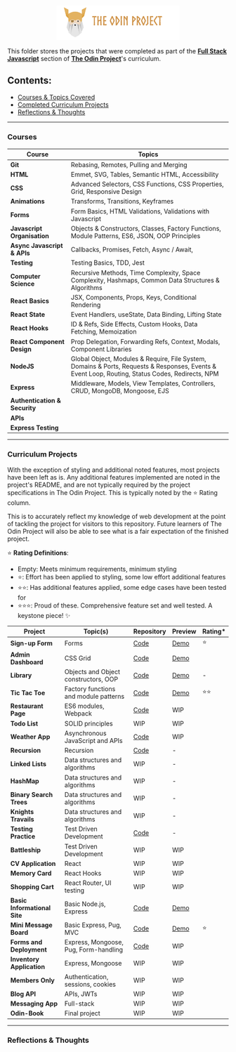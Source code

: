 <p align="center"><img src="../public/top-header-h.png" alt="felixtanhm-portfolio-the-odin-project" width="280"/></p>

This folder stores the projects that were completed as part of the [**Full Stack Javascript**](https://www.theodinproject.com/paths/full-stack-javascript) section of [**The Odin Project**](https://www.theodinproject.com/)'s curriculum.

## **Contents:**

- [Courses & Topics Covered](#courses)
- [Completed Curriculum Projects](#curriculum-projects)
- [Reflections & Thoughts](#reflections--thoughts)

---

### **Courses**

| Course                        | Topics                                                                                                                                           |
| ----------------------------- | ------------------------------------------------------------------------------------------------------------------------------------------------ |
| **Git**                       | Rebasing, Remotes, Pulling and Merging                                                                                                           |
| **HTML**                      | Emmet, SVG, Tables, Semantic HTML, Accessibility                                                                                                 |
| **CSS**                       | Advanced Selectors, CSS Functions, CSS Properties, Grid, Responsive Design                                                                       |
| **Animations**                | Transforms, Transitions, Keyframes                                                                                                               |
| **Forms**                     | Form Basics, HTML Validations, Validations with Javascript                                                                                       |
| **Javascript Organisation**   | Objects & Constructors, Classes, Factory Functions, Module Patterns, ES6, JSON, OOP Principles                                                   |
| **Async Javascript & APIs**   | Callbacks, Promises, Fetch, Async / Await,                                                                                                       |
| **Testing**                   | Testing Basics, TDD, Jest                                                                                                                        |
| **Computer Science**          | Recursive Methods, Time Complexity, Space Complexity, Hashmaps, Common Data Structures & Algorithms                                              |
| **React Basics**              | JSX, Components, Props, Keys, Conditional Rendering                                                                                              |
| **React State**               | Event Handlers, useState, Data Binding, Lifting State                                                                                            |
| **React Hooks**               | ID & Refs, Side Effects, Custom Hooks, Data Fetching, Memoization                                                                                |
| **React Component Design**    | Prop Delegation, Forwarding Refs, Context, Modals, Component Libraries                                                                           |
| **NodeJS**                    | Global Object, Modules & Require, File System, Domains & Ports, Requests & Responses, Events & Event Loop, Routing, Status Codes, Redirects, NPM |
| **Express**                   | Middleware, Models, View Templates, Controllers, CRUD, MongoDB, Mongoose, EJS                                                                    |
| **Authentication & Security** |                                                                                                                                                  |
| **APIs**                      |                                                                                                                                                  |
| **Express Testing**           |                                                                                                                                                  |

---

### **Curriculum Projects**

With the exception of styling and additional noted features, most projects have been left as is. Any additional features implemented are noted in the project's README, and are not typically required by the project specifications in The Odin Project. This is typically noted by the ⭐ Rating column.

This is to accurately reflect my knowledge of web development at the point of tackling the project for visitors to this repository. Future learners of The Odin Project will also be able to see what is a fair expectation of the finished project.

⭐ **Rating Definitions**:

- Empty: Meets minimum requirements, minimum styling
- ⭐: Effort has been applied to styling, some low effort additional features
- ⭐⭐: Has additional features applied, some edge cases have been tested for
- ⭐⭐⭐: Proud of these. Comprehensive feature set and well tested. A keystone piece! ✨

| Project                      | Topic(s)                              | Repository                                                                                                     | Preview                                                                                         | Rating\* |
| ---------------------------- | ------------------------------------- | -------------------------------------------------------------------------------------------------------------- | ----------------------------------------------------------------------------------------------- | -------- |
| **Sign-up Form**             | Forms                                 | [Code](https://github.com/felixtanhm/my-odin-projects/tree/main/full-stack-javascript/01-sign-up-form)         | [Demo](https://felixtanhm.github.io/my-odin-projects/full-stack-javascript/01-sign-up-form/)    | ⭐       |
| **Admin Dashboard**          | CSS Grid                              | [Code](https://github.com/felixtanhm/my-odin-projects/tree/main/full-stack-javascript/02-admin-dashboard)      | [Demo](https://felixtanhm.github.io/my-odin-projects/full-stack-javascript/02-admin-dashboard/) |          |
| **Library**                  | Objects and Object constructors, OOP  | [Code](https://github.com/felixtanhm/my-odin-projects/tree/main/full-stack-javascript/03-library)              | [Demo](https://felixtanhm.github.io/my-odin-projects/full-stack-javascript/03-library/)         | -        |
| **Tic Tac Toe**              | Factory functions and module patterns | [Code](https://github.com/felixtanhm/game-arcade)                                                              | [Demo](https://game-arcade.pages.dev/)                                                          | ⭐⭐     |
| **Restaurant Page**          | ES6 modules, Webpack                  | [Code](https://github.com/felixtanhm/my-odin-projects/tree/main/full-stack-javascript/05-restaurant-page)      | WIP                                                                                             |          |
| **Todo List**                | SOLID principles                      | WIP                                                                                                            | WIP                                                                                             |          |
| **Weather App**              | Asynchronous JavaScript and APIs      | [Code](https://github.com/felixtanhm/my-odin-projects/tree/main/full-stack-javascript/07-weather-app)          | WIP                                                                                             |          |
| **Recursion**                | Recursion                             | [Code](https://github.com/felixtanhm/my-odin-projects/tree/main/full-stack-javascript/08-recursion)            | -                                                                                               |          |
| **Linked Lists**             | Data structures and algorithms        | WIP                                                                                                            | -                                                                                               |          |
| **HashMap**                  | Data structures and algorithms        | WIP                                                                                                            | -                                                                                               |          |
| **Binary Search Trees**      | Data structures and algorithms        | WIP                                                                                                            | -                                                                                               |          |
| **Knights Travails**         | Data structures and algorithms        | WIP                                                                                                            | -                                                                                               |          |
| **Testing Practice**         | Test Driven Development               | [Code](https://github.com/felixtanhm/my-odin-projects/tree/main/full-stack-javascript/13-testing-practice)     | -                                                                                               |          |
| **Battleship**               | Test Driven Development               | WIP                                                                                                            | WIP                                                                                             |          |
| **CV Application**           | React                                 | WIP                                                                                                            | WIP                                                                                             |          |
| **Memory Card**              | React Hooks                           | WIP                                                                                                            | WIP                                                                                             |          |
| **Shopping Cart**            | React Router, UI testing              | WIP                                                                                                            | WIP                                                                                             |          |
| **Basic Informational Site** | Basic Node.js, Express                | [Code](https://github.com/felixtanhm/my-odin-projects/tree/main/full-stack-javascript/18-basic-info-site)      | [Demo](https://basic-info-site.up.railway.app/)                                                 |          |
| **Mini Message Board**       | Basic Express, Pug, MVC               | [Code](https://github.com/felixtanhm/my-odin-projects/tree/main/full-stack-javascript/19-mini-msg-board)       | [Demo](https://mini-msg-board.up.railway.app/)                                                  | ⭐       |
| **Forms and Deployment**     | Express, Mongoose, Pug, Form-handling | [Code](https://github.com/felixtanhm/my-odin-projects/tree/main/full-stack-javascript/20-forms-and-deployment) | WIP                                                                                             |          |
| **Inventory Application**    | Express, Mongoose                     | WIP                                                                                                            | WIP                                                                                             |          |
| **Members Only**             | Authentication, sessions, cookies     | WIP                                                                                                            | WIP                                                                                             |          |
| **Blog API**                 | APIs, JWTs                            | WIP                                                                                                            | WIP                                                                                             |          |
| **Messaging App**            | Full-stack                            | WIP                                                                                                            | WIP                                                                                             |          |
| **Odin-Book**                | Final project                         | WIP                                                                                                            | WIP                                                                                             |          |

---

### Reflections & Thoughts
